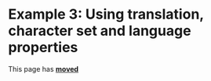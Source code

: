 # Example 3: Using translation, character set and language properties

This page has [**moved**](https://lib-docs.delphidabbler.com/VerInfo/3/Examples/Example3)